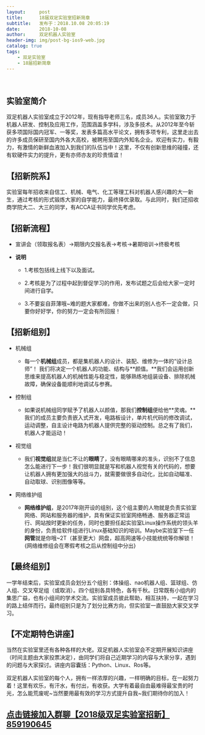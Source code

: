 ```yaml
---
layout:     post
title:      ​18届​双足实验室招新简章
subtitle:   发布于：2018.10.08 20:05:19      
date:       2018-10-08
author:     双足机器人实验室
header-img: img/post-bg-ios9-web.jpg
catalog: true
tags:
    - 双足实验室
    - 18届招新简章
---
```

​								
## 实验室简介

​双足机器人实验室成立于2012年，现有指导老师三名，成员36人。实验室致力于机器人研发、控制及应用工作，范围涵盖多学科，涉及多技术。从2012年至今斩获多项国际国内冠军、一等奖，发表多篇高水平论文，拥有多项专利，这里走出去的许多成员保研至国内外各大高校，被聘用至国内外知名企业。欢迎有实力，有毅力，有激情的新鲜血液加入到我们的队伍当中！这里，不仅有创新思维的碰撞，还有软硬件实力的提升，更有亦师亦友的珍贵情谊！


## 【招新院系】

实验室每年招收来自信工、机械、电气、化工等理工科对机器人感兴趣的大一新生，通过考核的形式锻炼大家的自学能力，最终择优录取。与此同时，我们还招收商学院大二、大三的同学，有ACCA证书同学优先考虑。

## 【招新流程】

* 宣讲会（领取报名表）→期限内交报名表→考核→暑期培训→终极考核

* **说明**

    * 1.考核包括线上线下以及面试。

    * ​2.考核是为了过程中起到督促学习的作用，发布试题之后会给大家一定时间进行自学。

    * 3.不要妄自菲薄哦~难的题大家都难，你做不出来的别人也不一定会做，只要你好好学，你的努力一定会有所回报！

## 【招新组别】

* 机械组

    * 每一个**机械组**成员，都是集机器人的设计、装配、维修为一体的“设计总师”！ 我们将决定一个机器人的功能、结构与**颜值。**我们会运用创新思维来提高机器人的机械性能与稳定性，能够熟练地组装设备、排除机械故障，确保设备能顺利地调试与参赛。

* 控制组

    * 如果说机械组同学赋予了机器人以颜值，那我们**控制组**便给他**灵魂。**我们的成员主要负责嵌入式开发，电路板设计，单片机代码的修改调试，运动调整，自主设计电路为机器人提供完整的驱动控制。总之有了我们，机器人才能运动！

* 视觉组

    * 我们**视觉组**就是当仁不让的**眼睛**了，没有眼睛哪来的准头，识别不了信息怎么能进行下一步！我们很明显就是写和机器人视觉有关的代码的，想要让机器人拥有更加强大的战斗力，就需要做很多自动化，比如自动瞄准、自动取球、识别图像等等。

* 网络维护组
    * **网络维护组**，是2017年刚开设的组别，这个组主要的人物就是负责实验室网络、网站和服务器的维护，具有保证实验室网络畅通、服务器正常运行、网站按时更新的任务，同时也要担任起实验室Linux操作系统的领头羊的身份，负责给软件组进行Linux基础知识的培训。Maybe实验室下一任**网管**就是你哦~2T（甚至更大）网盘，超高网速等小技能统统等你解锁！{网络维修组会在寒假考核之后从控制组中分出}

## ​【最终组别】


一学年结束后，实验室成员会划分五个组别：体操组、nao机器人组、篮球组、仿人组、交叉窄足组（或取消）。四个组别各具特色，各有千秋。日常既有小组内的集思广益，也有小组间的学术交流。实验室成员彼此帮助，相互扶持，一起在学习的路上结伴而行。最终组别只是为了划分比赛方向，但实验室一直鼓励大家交叉学习。

## ​【不定期特色讲座】

当然在实验室里还有各种各样的大佬。双足机器人实验室会不定期开展知识讲座（时间主题由大家投票决定），由同学们将自己近期学习的内容与大家分享，遇到的问题与大家探讨。讲座内容囊括：Python、Linux、Ros等。

双足机器人实验室的每个人，拥有一样浓厚的兴趣，一样明确的目标，在一起努力着！这里有欢乐，有汗水，有付出，有收获。大学有着最自由最难得最宝贵的时光，怎么能荒废呢~当然要用最有效的学习方式提升自我~我们期待你的加入！

## [点击链接加入群聊【2018级双足实验室招新】859190645](：https://jq.qq.com/?_wv=1027&k=5oSnYua)


